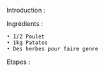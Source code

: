 Introduction :

Ingrédients : 

    • 1/2 Poulet
    • 1kg Patates
    • Des herbes pour faire genre

Etapes : 
